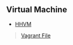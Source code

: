 Virtual Machine
------------

* [HHVM](https://github.com/facebook/hhvm)  

 > [Vagrant File](https://github.com/javer/hhvm-vagrant-vm)
